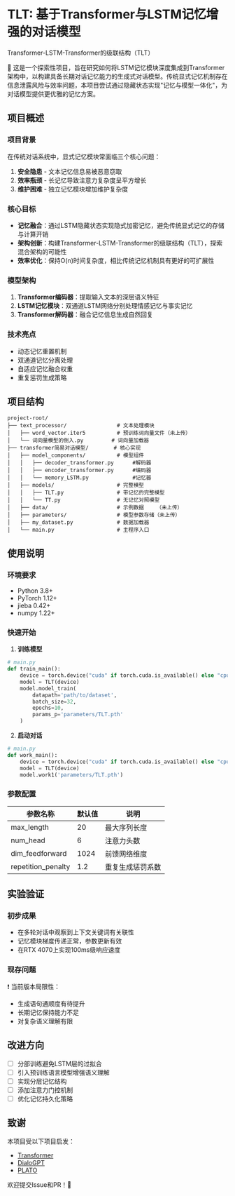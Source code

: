 # TLT: 基于Transformer与LSTM记忆增强的对话模型

Transformer-LSTM-Transformer的级联结构（TLT）

👋 这是一个探索性项目，旨在研究如何将LSTM记忆模块深度集成到Transformer架构中，以构建具备长期对话记忆能力的生成式对话模型。传统显式记忆机制存在信息泄露风险与效率问题，本项目尝试通过隐藏状态实现"记忆与模型一体化"，为对话模型提供更优雅的记忆方案。

## 项目概述

### 项目背景

在传统对话系统中，显式记忆模块常面临三个核心问题：
1. **安全隐患** - 文本记忆信息易被恶意窃取
2. **效率瓶颈** - 长记忆导致注意力复杂度呈平方增长
3. **维护困难** - 独立记忆模块增加维护复杂度

### 核心目标
- **记忆融合**：通过LSTM隐藏状态实现隐式加密记忆，避免传统显式记忆的存储与计算开销
- **架构创新**：构建Transformer-LSTM-Transformer的级联结构（TLT），探索混合架构的可能性
- **效率优化**：保持O(n)时间复杂度，相比传统记忆机制具有更好的可扩展性

### 模型架构

1. **Transformer编码器**：提取输入文本的深层语义特征
2. **LSTM记忆模块**：双通道LSTM网络分别处理情感记忆与事实记忆
3. **Transformer解码器**：融合记忆信息生成自然回复

### 技术亮点
- 动态记忆重置机制
- 双通道记忆分离处理
- 自适应记忆融合权重
- 重复惩罚生成策略

## 项目结构
```
project-root/
├── text_processor/                # 文本处理模块
│   ├── word_vector.iter5          # 预训练词向量文件（未上传）
│   └── 词向量模型的倒入.py         # 词向量加载器
├── transformer简易对话模型/        # 核心实现
│   ├── model_components/          # 模型组件
│   │   ├── decoder_transformer.py      #解码器
│   │   ├── encoder_transformer.py      #编码器
│   │   └── memory_LSTM.py              #记忆器
│   ├── models/                    # 完整模型
│   │   ├── TLT.py                 # 带记忆的完整模型
│   │   └── TT.py                  # 无记忆对照模型
│   ├── data/                      # 示例数据    （未上传）
│   ├── parameters/                # 模型参数存储（未上传）
│   ├── my_dataset.py              # 数据加载器
│   └── main.py                    # 主程序入口
```

## 使用说明

### 环境要求
- Python 3.8+
- PyTorch 1.12+
- jieba 0.42+
- numpy 1.22+

### 快速开始
1. **训练模型**
```python
# main.py
def train_main():
    device = torch.device("cuda" if torch.cuda.is_available() else "cpu")
    model = TLT(device)
    model.model_train(
        datapath='path/to/dataset',
        batch_size=32,
        epochs=10,
        params_p='parameters/TLT.pth'
    )
```

2. **启动对话**
```python
# main.py
def work_main():
    device = torch.device("cuda" if torch.cuda.is_available() else "cpu")
    model = TLT(device)
    model.work1('parameters/TLT.pth')
```

### 参数配置
| 参数名称          | 默认值   | 说明                     |
|-------------------|---------|--------------------------|
| max_length        | 20      | 最大序列长度             |
| num_head          | 6       | 注意力头数               |
| dim_feedforward   | 1024    | 前馈网络维度             |
| repetition_penalty| 1.2     | 重复生成惩罚系数         |

## 实验验证

### 初步成果
- 在多轮对话中观察到上下文关键词有关联性
- 记忆模块梯度传递正常，参数更新有效
- 在RTX 4070上实现100ms级响应速度

### 现存问题
❗ 当前版本局限性：
- 生成语句通顺度有待提升
- 长期记忆保持能力不足
- 对复杂语义理解有限

## 改进方向
- [ ] 分部训练避免LSTM层的过拟合
- [ ] 引入预训练语言模型增强语义理解
- [ ] 实现分层记忆结构
- [ ] 添加注意力门控机制
- [ ] 优化记忆持久化策略

## 致谢
本项目受以下项目启发：
- [Transformer](https://arxiv.org/abs/1706.03762)
- [DialoGPT](https://github.com/microsoft/DialoGPT)
- [PLATO](https://arxiv.org/abs/1910.07931)

欢迎提交Issue和PR！🤝
